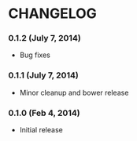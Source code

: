 CHANGELOG
=========

### 0.1.2 (July 7, 2014)

* Bug fixes

### 0.1.1 (July 7, 2014)

* Minor cleanup and bower release

### 0.1.0 (Feb 4, 2014)

* Initial release

